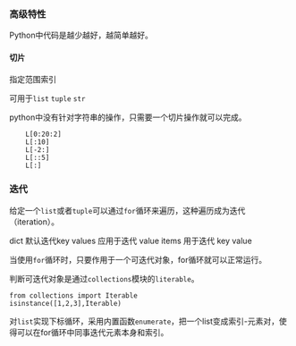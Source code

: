 ### 高级特性

Python中代码是越少越好，越简单越好。

#### 切片

指定范围索引

可用于`list` `tuple` `str`

python中没有针对字符串的操作，只需要一个切片操作就可以完成。
```
    L[0:20:2]
    L[:10]
    L[-2:]
    L[::5]
    L[:]
```

### 迭代

给定一个`list`或者`tuple`可以通过`for`循环来遍历，这种遍历成为迭代（iteration）。

dict
    默认迭代key
    values 应用于迭代 value
    items 用于迭代 key value

当使用`for`循环时，只要作用于一个可迭代对象，for循环就可以正常运行。

判断可迭代对象是通过`collections`模块的`literable`。
```
from collections import Iterable
isinstance([1,2,3],Iterable)
```

对`list`实现下标循环，采用内置函数`enumerate`，把一个list变成索引-元素对，使得可以在for循环中同事迭代元素本身和索引。


